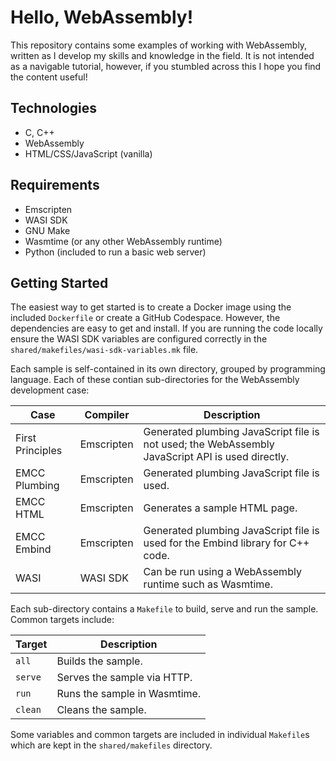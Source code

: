 # Hello, WebAssembly!

This repository contains some examples of working with WebAssembly, written as I develop my skills and knowledge in the field.  It is not intended as a navigable tutorial, however, if you stumbled across this I hope you find the content useful!

## Technologies

* C, C++
* WebAssembly
* HTML/CSS/JavaScript (vanilla)

## Requirements

* Emscripten
* WASI SDK
* GNU Make
* Wasmtime (or any other WebAssembly runtime)
* Python (included to run a basic web server)

## Getting Started

The easiest way to get started is to create a Docker image using the included `Dockerfile` or create a GitHub Codespace.  However, the dependencies are easy to get and install.  If you are running the code locally ensure the WASI SDK variables are configured correctly in the `shared/makefiles/wasi-sdk-variables.mk` file.

Each sample is self-contained in its own directory, grouped by programming language.  Each of these contian sub-directories for the WebAssembly development case:

|Case|Compiler|Description|
|-|-|-|
|First Principles|Emscripten|Generated plumbing JavaScript file is not used; the WebAssembly JavaScript API is used directly.|
|EMCC Plumbing|Emscripten|Generated plumbing JavaScript file is used.|
|EMCC HTML|Emscripten|Generates a sample HTML page.|
|EMCC Embind|Emscripten|Generated plumbing JavaScript file is used for the Embind library for C++ code.|
|WASI|WASI SDK|Can be run using a WebAssembly runtime such as Wasmtime.|

Each sub-directory contains a `Makefile` to build, serve and run the sample.  Common targets include:

|Target|Description|
|-|-|
|`all`|Builds the sample.|
|`serve`|Serves the sample via HTTP.|
|`run`|Runs the sample in Wasmtime.|
|`clean`|Cleans the sample.|

Some variables and common targets are included in individual `Makefile`s which are kept in the `shared/makefiles` directory.